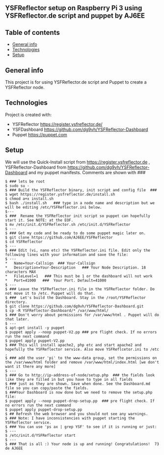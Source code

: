 ## YSFReflector setup on Raspberry Pi 3 using YSFReflector.de script and puppet by AJ6EE

## Table of contents
* [General info](#general-info)
* [Technologies](#technologies)
* [Setup](#setup)

## General info
This project is for using YSFReflector.de script and Puppet to create a YSFReflector node.
	
## Technologies
Project is created with:
* YSFReflector   https://register.ysfreflector.de/
* YSFDashboard   https://github.com/dg9vh/YSFReflector-Dashboard
* Puppet	 https://puppet.com

	
## Setup
We will use the Quick-Install script from https://register.ysfreflector.de , 
YSFReflector-Dashboard from https://github.com/dg9vh/YSFReflector-Dashboard and my puppet manifests.
Comments are shown with ###
```
$ ### lets be root
$ sudo su - 
$ ### Build the YSFReflector binary, init script and config file  ### 
$ wget https://register.ysfreflector.de/install.sh
$ chmod a+x install.sh
$ bash ./install.sh   ### type in a node name and description but we will be editing /etc/YSFReflector.ini below.
$---
$ ###  Rename the YSFReflector init script so puppet can hopefully start it. See NOTE: at the EOF.
$ mv /etc/init.d/YSFReflector.sh /etc/init.d/YSFReflector
$ ---
$ ### Get my code and be ready to do some puppet magic later on.
$ git clone https://github.com/AJ6EE/YSFReflector
$ cd YSFReflector
$ ---
$ ### Edit (vi, nano etc) the YSFReflector.ini file. Edit only the following lines with your information and save the file:
$ ---
*   Name=Your-Callsign  ### Your-Callsign
*   Description=Your-Description   ### Your Node Description. 18 characters MAX
*   FileLevel=1   ### This must be 1 or the dashboard will not work
*   Port=41000   ###  Your Port. Default=41000
$ ---
$ ### Leave the YSFReflector.ini file in the YSFReflector folder. Do not move it to /etc. Puppet will do that.
$ ###  Let's build the Dashboard. Stay in the /root/YSFReflector directory.
$ git clone https://github.com/dg9vh/YSFReflector-Dashboard.git
$ cp -R YSFReflector-Dashboard/* /var/www/html/
$ ### Don't worry about permissions for /var/www/html . Puppet will do that later. 
$ ---
$ apt-get install -y puppet
$ puppet apply --noop puppet-V2.pp ### pre flight check. If no errors run the next command
$ puppet apply puppet-V2.pp  
$ ### This will install apache2, php etc and start apache2 and hopefully the YSFReflector service. Also move YSFReflcetor.ini to /etc ,
$ ### add the user 'pi' to the www-data group, set the permissions on the /var/www/html folder and remove /var/www/html/index.html [we don't want it there any more]
$ ---
$ ### Go to http://ip-address-of-node/setup.php  ### the fields look like they are filled in but you have to type in all fields
$ ### just as they are shown. Save when done. See the Dashboard.md file so you can copy/paste the fields. 
$ ###Your Dashboard is now done but we need to remove the setup.php file:
$ puppet apply --noop puppet-drop-setup.pp  ### pre flight check. If no errors run the next command
$ puppet apply puppet-drop-setup.pp
$ ## Refresh the web browser and you should not see any warnings. 
$ ### Note: I have inconsistencies with puppet starting the YSFReflector service. 
$ ### You can use 'ps ax | grep YSF' to see if it is running or just:
$ ---
$ /etc/init.d/YSFReflector start
$ ---
$ ### That is all :) Your node is up and running! Congratulations!  73 de AJ6EE
```
